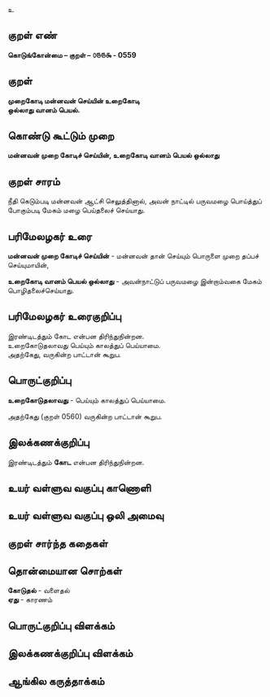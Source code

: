உ

## குறள் எண் 

**கொடுங்கோன்மை – குறள் – ௦௫௫௯ - 0559**  

## குறள் 

**முறைகோடி மன்னவன் செய்யின் உறைகோடி  
ஒல்லாது வானம் பெயல்.**  

## கொண்டு கூட்டும் முறை

**மன்னவன் முறை கோடிச் செய்யின், உறைகோடி வானம் பெயல் ஒல்லாது**  

## குறள் சாரம் 

நீதி கெடும்படி மன்னவன் ஆட்சி செலுத்தினால், அவன் நாட்டில் பருவமழை பொய்த்துப் போகும்படி மேகம் மழை பெய்தலைச் செய்யாது.  

## பரிமேலழகர் உரை

**மன்னவன் முறை கோடிச் செய்யின்** - மன்னவன் தான் செய்யும் பொருளை முறை தப்பச் செய்யுமாயின்,  

**உறைகோடி வானம் பெயல் ஒல்லாது** - அவன்நாட்டுப் பருவமழை இன்றாம்வகை மேகம் பொழிதலைச்செய்யாது.  

## பரிமேலழகர் உரைகுறிப்பு   

இரண்டிடத்தும் கோட என்பன திரிந்துநின்றன.  
உறைகோடுதலாவது பெய்யும் காலத்துப் பெய்யாமை.  
அதற்கேது, வருகின்ற பாட்டான் கூறுப.   

## பொருட்குறிப்பு 

**உறைகோடுதலாவது** - பெய்யும் காலத்துப் பெய்யாமை.  

அதற்கேது (குறள் 0560) வருகின்ற பாட்டான் கூறுப.  

## இலக்கணக்குறிப்பு    

இரண்டிடத்தும் **கோட** என்பன திரிந்துநின்றன.  

## உயர் வள்ளுவ வகுப்பு காணொளி


## உயர் வள்ளுவ வகுப்பு ஒலி அமைவு 

 
## குறள் சார்ந்த கதைகள் 


## தொன்மையான சொற்கள்

**கோடுதல்** - வளைதல்    
**ஏது** - காரணம்   

## பொருட்குறிப்பு விளக்கம்


## இலக்கணக்குறிப்பு விளக்கம்


## ஆங்கில கருத்தாக்கம் 


